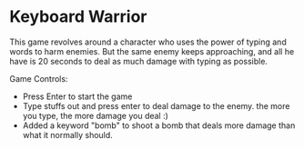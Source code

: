 # Keyboard Warrior

This game revolves around a character who uses the power of typing and words to harm enemies.
But the same enemy keeps approaching, and all he have is 20 seconds to deal as much damage with typing as possible.

Game Controls:
- Press Enter to start the game
- Type stuffs out and press enter to deal damage to the enemy. the more you type, the more damage you deal :)
- Added a keyword "bomb" to shoot a bomb that deals more damage than what it normally should.
